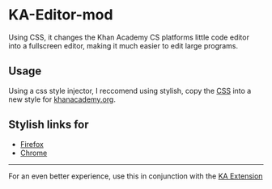 # KA-Editor-mod
Using CSS, it changes the Khan Academy CS platforms little code editor into a fullscreen editor, making it much easier to edit large programs.
## Usage 
Using a css style injector, I reccomend using stylish, copy the [CSS](https://github.com/athaun/KA-Editor-mod/blob/master/style.css) into a new style for [khanacademy.org](khanacademy.org).

## Stylish links for
* [Firefox](https://addons.mozilla.org/en-US/firefox/addon/stylish/)
* [Chrome](https://chrome.google.com/webstore/detail/stylish-custom-themes-for/fjnbnpbmkenffdnngjfgmeleoegfcffe?hl=en)

<hr>

For an even better experience, use this in conjunction with the [KA Extension](https://github.com/ka-extension/ka-extension-ts)
